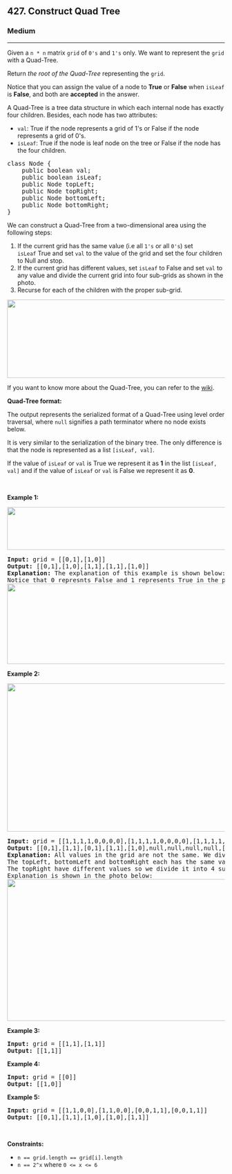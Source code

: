 <h2>427. Construct Quad Tree</h2><h3>Medium</h3><hr><div><p>Given a <code>n * n</code> matrix <code>grid</code> of <code>0's</code> and <code>1's</code> only. We want to represent the <code>grid</code> with a Quad-Tree.</p>

<p>Return <em>the root of the Quad-Tree</em> representing the <code>grid</code>.</p>

<p>Notice that you can assign the value of a node to <strong>True</strong> or <strong>False</strong> when <code>isLeaf</code> is <strong>False</strong>, and both are <strong>accepted</strong> in the answer.</p>

<p>A Quad-Tree is a tree data structure in which each internal node has exactly four children. Besides, each node has two attributes:</p>

<ul>
	<li><code>val</code>: True if the node represents a grid of 1's or False if the node represents a grid of 0's.&nbsp;</li>
	<li><code>isLeaf</code>: True if the node is leaf node on the tree or False if the node has the four children.</li>
</ul>

<pre>class Node {
    public boolean val;
&nbsp; &nbsp; public boolean isLeaf;
&nbsp; &nbsp; public Node topLeft;
&nbsp; &nbsp; public Node topRight;
&nbsp; &nbsp; public Node bottomLeft;
&nbsp; &nbsp; public Node bottomRight;
}</pre>

<p>We can construct a Quad-Tree from a two-dimensional area using the following steps:</p>

<ol>
	<li>If the current grid has the same value (i.e all <code>1's</code> or all <code>0's</code>)&nbsp;set <code>isLeaf</code>&nbsp;True and set <code>val</code> to the value of the grid and set the four children to Null and stop.</li>
	<li>If the current grid has different values, set <code>isLeaf</code> to False and&nbsp;set <code>val</code> to any value and divide the current grid into four sub-grids as shown in the photo.</li>
	<li>Recurse for each of the children with the proper sub-grid.</li>
</ol>
<img alt="" src="https://assets.leetcode.com/uploads/2020/02/11/new_top.png" style="width: 777px; height: 181px;">
<p>If you want to know more about the Quad-Tree, you can refer to the&nbsp;<a href="https://en.wikipedia.org/wiki/Quadtree">wiki</a>.</p>

<p><strong>Quad-Tree&nbsp;format:</strong></p>

<p>The output represents the serialized format of a Quad-Tree using level order traversal, where <code>null</code> signifies a path terminator where no node exists below.</p>

<p>It is very similar to the serialization of the binary tree. The only difference is that the node is represented as a list <code>[isLeaf, val]</code>.</p>

<p>If the value of <code>isLeaf</code> or <code>val</code> is True we represent it as <strong>1</strong> in the list&nbsp;<code>[isLeaf, val]</code> and if the value of <code>isLeaf</code> or <code>val</code> is False we represent it as <strong>0</strong>.</p>

<p>&nbsp;</p>
<p><strong>Example 1:</strong></p>
<img alt="" src="https://assets.leetcode.com/uploads/2020/02/11/grid1.png" style="width: 777px; height: 99px;">
<pre><strong>Input:</strong> grid = [[0,1],[1,0]]
<strong>Output:</strong> [[0,1],[1,0],[1,1],[1,1],[1,0]]
<strong>Explanation:</strong> The explanation of this example is shown below:
Notice that 0 represnts False and 1 represents True in the photo representing the Quad-Tree.
<img alt="" src="https://assets.leetcode.com/uploads/2020/02/12/e1tree.png" style="width: 777px; height: 186px;">
</pre>

<p><strong>Example 2:</strong></p>

<p><img alt="" src="https://assets.leetcode.com/uploads/2020/02/12/e2mat.png" style="width: 777px; height: 343px;"></p>

<pre><strong>Input:</strong> grid = [[1,1,1,1,0,0,0,0],[1,1,1,1,0,0,0,0],[1,1,1,1,1,1,1,1],[1,1,1,1,1,1,1,1],[1,1,1,1,0,0,0,0],[1,1,1,1,0,0,0,0],[1,1,1,1,0,0,0,0],[1,1,1,1,0,0,0,0]]
<strong>Output:</strong> [[0,1],[1,1],[0,1],[1,1],[1,0],null,null,null,null,[1,0],[1,0],[1,1],[1,1]]
<strong>Explanation:</strong> All values in the grid are not the same. We divide the grid into four sub-grids.
The topLeft, bottomLeft and bottomRight each has the same value.
The topRight have different values so we divide it into 4 sub-grids where each has the same value.
Explanation is shown in the photo below:
<img alt="" src="https://assets.leetcode.com/uploads/2020/02/12/e2tree.png" style="width: 777px; height: 328px;">
</pre>

<p><strong>Example 3:</strong></p>

<pre><strong>Input:</strong> grid = [[1,1],[1,1]]
<strong>Output:</strong> [[1,1]]
</pre>

<p><strong>Example 4:</strong></p>

<pre><strong>Input:</strong> grid = [[0]]
<strong>Output:</strong> [[1,0]]
</pre>

<p><strong>Example 5:</strong></p>

<pre><strong>Input:</strong> grid = [[1,1,0,0],[1,1,0,0],[0,0,1,1],[0,0,1,1]]
<strong>Output:</strong> [[0,1],[1,1],[1,0],[1,0],[1,1]]
</pre>

<p>&nbsp;</p>
<p><strong>Constraints:</strong></p>

<ul>
	<li><code>n == grid.length == grid[i].length</code></li>
	<li><code>n == 2^x</code> where <code>0 &lt;= x &lt;= 6</code></li>
</ul>
</div>